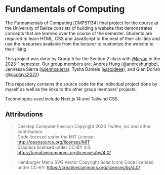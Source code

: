 # Fundamentals of Computing

The Fundamentals of Computing [CMPS1134] final project for the course at the University of Belize consists of building a website that demonstrates concepts that are learned over the course of the semester. Students are required to learn HTML, CSS and JavaScript to the best of their abilities and use the resourses available from the lecturer to customize the website to their liking.

This project was done by Group 5 for the Section 2 class with [@kryan](https://github.com/kryanbz) in the 2023-1 semester. Our group members are: Andres Hung ([@andreshungbz](https://github.com/andreshungbz)), Jennessa Sierra ([@jennxsierra](https://github.com/jennxsierra)), Tysha Daniels ([@aoideee](https://github.com/aoideee)), and Gian Dorian ([@gcplays2022](https://github.com/gcplays2022)).

This repository contains the source code for the individual project done by myself as well as the links to the other group members' projects.

Technologies used include Next.js 14 and Tailwind CSS.

## Attributions

> Desktop Computer Favicon Copyright 2020 Twitter, Inc and other contributors  
> Code licensed under the MIT License: http://opensource.org/licenses/MIT  
> Graphics licensed under CC-BY 4.0: https://creativecommons.org/licenses/by/4.0/

> Hamburger Menu SVG Vector Copyright Solar Icons
> Code licensed under CC-BY: https://creativecommons.org/licenses/by/4.0/
